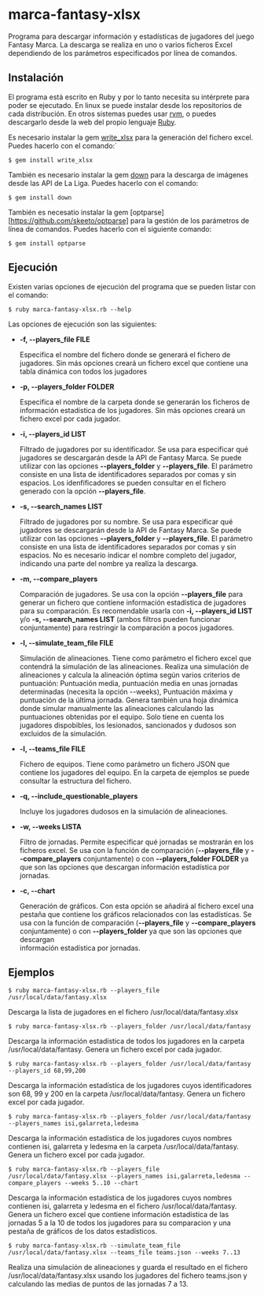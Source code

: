 # marca-fantasy-xlsx

Programa para descargar información y estadísticas de jugadores del juego Fantasy Marca. La descarga se realiza en uno o varios ficheros Excel dependiendo de los parámetros especificados por línea de comandos.

## Instalación

El programa está escrito en Ruby y por lo tanto necesita su intérprete para poder se ejecutado. En linux se puede instalar desde los repositorios de cada distribución. En otros sistemas puedes usar [rvm](https://rvm.io/rvm/install), o puedes descargarlo desde la web del propio lenguaje [Ruby](https://www.ruby-lang.org/en/downloads/).

Es necesario instalar la gem [write_xlsx](https://github.com/cxn03651/write_xlsx/tree/master) para la generación del fichero excel. Puedes hacerlo con el comando:`

`$ gem install write_xlsx`

También es necesario instalar la gem [down](https://github.com/janko/down) para la descarga de imágenes desde las API de La Liga. Puedes hacerlo con el comando:

`$ gem install down`

También es necesatio instalar la gem [optparse][https://github.com/skeeto/optparse] para la gestión de los parámetros de línea de comandos. Puedes hacerlo con el siguiente comando:

`$ gem install optparse`

## Ejecución

Existen varias opciones de ejecución del programa que se pueden listar con el comando:

`$ ruby marca-fantasy-xlsx.rb --help`

Las opciones de ejecución son las siguientes:

- **-f, --players_file FILE**

  Especifica el nombre del fichero donde se generará el fichero de jugadores. Sin más opciones creará un fichero excel que contiene una tabla dinámica con todos los       jugadores
- **-p, --players_folder FOLDER**

  Especifica el nombre de la carpeta donde se generarán los ficheros de información estadística de los jugadores. Sin más opciones creará un fichero excel por cada       jugador.
  
 - **-i, --players_id LIST**
 
    Filtrado de jugadores por su identificador. Se usa para especificar qué jugadores se descargarán desde la API de Fantasy Marca. Se puede utilizar con las opciones
    **--players_folder** y **--players_file**. El parámetro consiste en una lista de identificadores separados por comas y sin espacios. Los idenfificadores se pueden
    consultar en el fichero generado con la opción **--players_file**.
  
 - **-s, --search_names LIST**
 
    Filtrado de jugadores por su nombre. Se usa para especificar qué jugadores se descargarán desde la API de Fantasy Marca. Se puede utilizar con las opciones
    **--players_folder** y **--players_file**. El parámetro consiste en una lista de identificadores separados por comas y sin espacios. No es necesario indicar el
    nombre completo del jugador, indicando una parte del nombre ya realiza la descarga. 
    
  - **-m, --compare_players**
 
    Comparación de jugadores. Se usa con la opción **--players_file** para generar un fichero que contiene información estadística de jugadores para su comparación. 
    Es recomendable usarla con **-i, --players_id LIST** y/o **-s, --search_names LIST** (ambos filtros pueden funcionar conjuntamente) para restringir la comparación
    a pocos jugadores.
    
 - **-l, --simulate_team_file FILE**
 
    Simulación de alineaciones. Tiene como parámetro el fichero excel que contendrá la simulación de las alineaciones. Realiza una simulación de alineaciones y calcula     la alineación óptima según varios criterios de puntuación: Puntuación media, puntuación media en unas jornadas determinadas (necesita la opción --weeks),               Puntuación máxima y puntuación de la última jornada. Genera también una hoja dinámica donde simular manualmente las alineaciones calculando las puntuaciones           obtenidas por el equipo. Solo tiene en cuenta los jugadores dispobibles, los lesionados, sancionados y dudosos son excluidos de la simulación.
    
 - **-l, --teams_file FILE**
 
    Fichero de equipos. Tiene como parámetro un fichero JSON que contiene los jugadores del equipo. En la carpeta de ejemplos se puede consultar la estructura del         fichero.
    
 - **-q, --include_questionable_players**
 
    Incluye los jugadores dudosos en la simulación de alineaciones. 
    
  - **-w, --weeks LISTA**
 
    Filtro de jornadas. Permite especificar qué jornadas se mostrarán en los ficheros excel. Se usa con la función de comparación (**--players_file** y 
    **--compare_players** conjuntamente) o con **--players_folder FOLDER** ya que son las opciones que descargan información estadística por jornadas.
    
  - **-c, --chart**
 
    Generación de gráficos. Con esta opción se añadirá al fichero excel una pestaña que contiene los gráficos relacionados con las estadísticas. Se usa con la 
    función de comparación (**--players_file** y **--compare_players** conjuntamente) o con **--players_folder** ya que son las opciones que descargan              
    información estadística por jornadas.
  
## Ejemplos

`$ ruby marca-fantasy-xlsx.rb --players_file /usr/local/data/fantasy.xlsx`

Descarga la lista de jugadores en el fichero /usr/local/data/fantasy.xlsx

`$ ruby marca-fantasy-xlsx.rb --players_folder /usr/local/data/fantasy`

Descarga la información estadística de todos los jugadores en la carpeta /usr/local/data/fantasy. Genera un fichero excel por cada jugador.

`$ ruby marca-fantasy-xlsx.rb --players_folder /usr/local/data/fantasy --players_id 68,99,200`

Descarga la información estadística de los jugadores cuyos identificadores son 68, 99 y 200 en la carpeta /usr/local/data/fantasy. Genera un fichero excel por cada jugador.

`$ ruby marca-fantasy-xlsx.rb --players_folder /usr/local/data/fantasy --players_names isi,galarreta,ledesma`

Descarga la información estadística de los jugadores cuyos nombres contienen isi, galarreta y ledesma en la carpeta /usr/local/data/fantasy. Genera un fichero excel por cada jugador.

`$ ruby marca-fantasy-xlsx.rb --players_file /usr/local/data/fantasy.xlsx --players_names isi,galarreta,ledesma --compare_players --weeks 5..10 --chart`

Descarga la información estadística de los jugadores cuyos nombres contienen isi, galarreta y ledesma en el fichero /usr/local/data/fantasy. Genera un fichero excel que contiene información estadística de las jornadas 5 a la 10 de todos los jugadores para su comparacion y una pestaña de gráficos de los datos estadísticos.

`$ ruby marca-fantasy-xlsx.rb --simulate_team_file /usr/local/data/fantasy.xlsx --teams_file teams.json --weeks 7..13`

Realiza una simulación de alineaciones y guarda el resultado en el fichero /usr/local/data/fantasy.xlsx usando los jugadores del fichero teams.json y calculando las medias de puntos de las jornadas 7 a 13.
